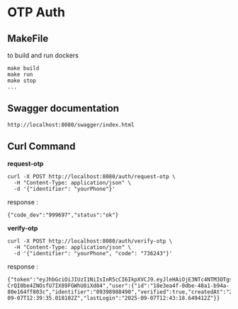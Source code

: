 # OTP Auth

## MakeFile 

to build and run dockers

``` 
make build
make run
make stop
...
```



## Swagger documentation 

```http://localhost:8080/swagger/index.html```


## Curl Command 

**request-otp**

```
curl -X POST http://localhost:8080/auth/request-otp \
  -H "Content-Type: application/json" \
  -d '{"identifier": "yourPhone"}'
```
response : 

    {"code_dev":"999697","status":"ok"}



**verify-otp**

```
curl -X POST http://localhost:8080/auth/verify-otp \ 
  -H "Content-Type: application/json" \
  -d '{"identifier": "yourPhone", "code": "736243"}'
```

 response :

    {"token":"eyJhbGciOiJIUzI1NiIsInR5cCI6IkpXVCJ9.eyJleHAiOjE3NTc4NTM3OTgsImlhdCI6MTc1NzI0ODk5OCwic3ViIjoiMThlM2VhNGYtMGRiZS00OGExLWI5NGEtODBlMTY0ZmY4MDNjIn0.GKNlrfACrNpC-CrQI0be4ZNOsfU7IX89FGWhU8iXd84","user":{"id":"18e3ea4f-0dbe-48a1-b94a-80e164ff803c","identifier":"09398988490","verified":true,"createdAt":"2025-09-07T12:39:35.018102Z","lastLogin":"2025-09-07T12:43:18.649412Z"}}
